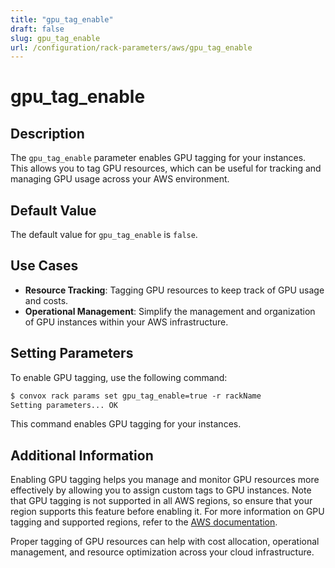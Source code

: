 ```yaml
---
title: "gpu_tag_enable"
draft: false
slug: gpu_tag_enable
url: /configuration/rack-parameters/aws/gpu_tag_enable
---
```


# gpu_tag_enable

## Description
The `gpu_tag_enable` parameter enables GPU tagging for your instances. This allows you to tag GPU resources, which can be useful for tracking and managing GPU usage across your AWS environment.

## Default Value
The default value for `gpu_tag_enable` is `false`.

## Use Cases
- **Resource Tracking**: Tagging GPU resources to keep track of GPU usage and costs.
- **Operational Management**: Simplify the management and organization of GPU instances within your AWS infrastructure.

## Setting Parameters
To enable GPU tagging, use the following command:
```html
$ convox rack params set gpu_tag_enable=true -r rackName
Setting parameters... OK
```
This command enables GPU tagging for your instances.

## Additional Information
Enabling GPU tagging helps you manage and monitor GPU resources more effectively by allowing you to assign custom tags to GPU instances. Note that GPU tagging is not supported in all AWS regions, so ensure that your region supports this feature before enabling it. For more information on GPU tagging and supported regions, refer to the [AWS documentation](https://docs.aws.amazon.com/AWSEC2/latest/UserGuide/Using_Tags.html).

Proper tagging of GPU resources can help with cost allocation, operational management, and resource optimization across your cloud infrastructure.
